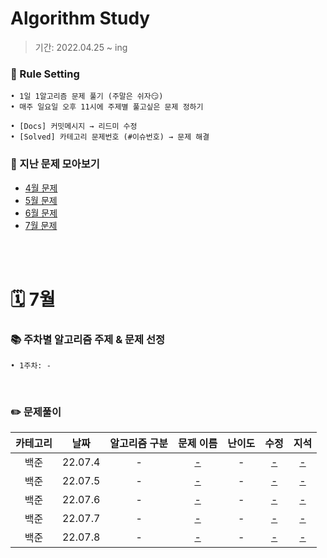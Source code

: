 # Algorithm Study
> 기간: 2022.04.25 ~ ing  

### 📌 Rule Setting
    • 1일 1알고리즘 문제 풀기 (주말은 쉬자😏)  
    • 매주 일요일 오후 11시에 주제별 풀고싶은 문제 정하기

```
• [Docs] 커밋메시지 → 리드미 수정
• [Solved] 카테고리 문제번호 (#이슈번호) → 문제 해결 
```

### 👀 지난 문제 모아보기
- [4월 문제](모아보기/4월문제.md)
- [5월 문제](모아보기/5월문제.md)
- [6월 문제](모아보기/6월문제.md)
- [7월 문제](모아보기/7월문제.md)

</br></br>

# 🗓 7월
### 📚 주차별 알고리즘 주제 & 문제 선정
    • 1주차: - 
</br>

### ✏️ 문제풀이
| 카테고리 | 날짜 | 알고리즘 구분 | 문제 이름 | 난이도 | 수정 | 지석 |  
| :----------: | :----------: | :----------: | :----------: | :----------: | :----------: | :----------: | 
| 백준 | 22.07.4 | - | [-](-) | - | [-](-) | [-](-) |
| 백준 | 22.07.5 | - | [-](-) | - | [-](-) | [-](-) |
| 백준 | 22.07.6 | - | [-](-) | - | [-](-) | [-](-) |
| 백준 | 22.07.7 | - | [-](-) | - | [-](-) | [-](-) |
| 백준 | 22.07.8 | - | [-](-) | - | [-](-) | [-](-) |